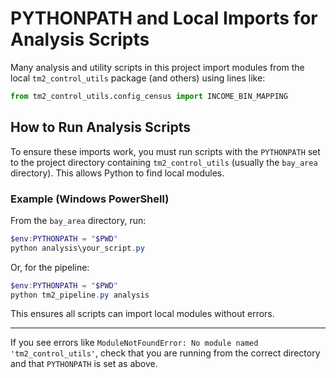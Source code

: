 # PYTHONPATH and Local Imports for Analysis Scripts

Many analysis and utility scripts in this project import modules from the local `tm2_control_utils` package (and others) using lines like:

```python
from tm2_control_utils.config_census import INCOME_BIN_MAPPING
```

## How to Run Analysis Scripts

To ensure these imports work, you must run scripts with the `PYTHONPATH` set to the project directory containing `tm2_control_utils` (usually the `bay_area` directory). This allows Python to find local modules.

### Example (Windows PowerShell)

From the `bay_area` directory, run:

```powershell
$env:PYTHONPATH = "$PWD"
python analysis\your_script.py
```

Or, for the pipeline:

```powershell
$env:PYTHONPATH = "$PWD"
python tm2_pipeline.py analysis
```

This ensures all scripts can import local modules without errors.

---

If you see errors like `ModuleNotFoundError: No module named 'tm2_control_utils'`, check that you are running from the correct directory and that `PYTHONPATH` is set as above.

